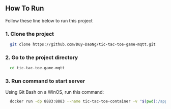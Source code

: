 ## How To Run
Follow these line below to run this project
### 1. Clone the project

```bash
  git clone https://github.com/Duy-DaoNg/tic-tac-toe-game-mqtt.git
```

### 2. Go to the project directory

```bash
  cd tic-tac-toe-game-mqtt
```

### 3. Run command to start server
Using Git Bash on a WinOS, run this command:
```bash
  docker run -dp 8883:8883 --name tic-tac-toe-container -v "$(pwd):/app" duydaong/tic-tac-toe-game:v1.0.0

```
